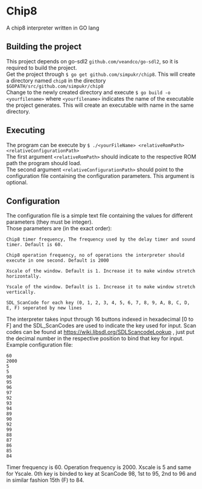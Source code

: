 # Chip8
A chip8 interpreter written in GO lang
## Building the project
This project depends on go-sdl2 `github.com/veandco/go-sdl2`, so it is required to build the project.  
Get the project through `$ go get github.com/simpukr/chip8`. This will create a directory named `chip8` in the directory `$GOPATH/src/github.com/simpukr/chip8`  
Change to the newly created directory and execute `$ go build -o <yourfilename>` where `<yourfilename>` indicates the name of the executable the project generates. This will create an executable with name <yourfilename> in the same directory.  
## Executing
  The program can be execute by `$ ./<yourFileName> <relativeRomPath> <relativeConfigurationPath>`  
  The first argument `<relativeRomPath>` should indicate to the respective ROM path the program should load.  
  The second argument `<relativeConfigurationPath>` should point to the configuration file containing the configuration parameters. This argument is optional.
  ## Configuration
  The configuration file is a simple text file containing the values for different parameters (they must be integer).  
  Those parameters are (in the exact order):
  ```
  Chip8 timer frequency, The frequency used by the delay timer and sound timer. Default is 60.
  ```
  ```
  Chip8 operation frequency, no of operations the interpreter should execute in one second. Default is 2000
  ```
  ```
  Xscale of the window. Default is 1. Increase it to make window stretch horizontally.
  ```
  ```
  Yscale of the window. Default is 1. Increase it to make window stretch vertically.
  ```
  ```
  SDL_ScanCode for each key (0, 1, 2, 3, 4, 5, 6, 7, 8, 9, A, B, C, D, E, F) seperated by new lines
  ```
  The interpreter takes input through 16 buttons indexed in hexadecimal [0 to F] and the SDL_ScanCodes are used to indicate the key used for input. 
  Scan codes can be found at https://wiki.libsdl.org/SDLScancodeLookup , just put the decimal number in the respective position to bind that key for input.  
  Example configuration file:
  ```
60
2000
5
5
98
95
96
97
92
93
94
89
90
92
99
88
87
86
85
84
  ```
Timer frequency is 60. Operation frequency is 2000. Xscale is 5 and same for Yscale. 0th key is binded to key at ScanCode 98, 1st to 95, 2nd to 96 and in similar fashion 15th (F) to 84.
